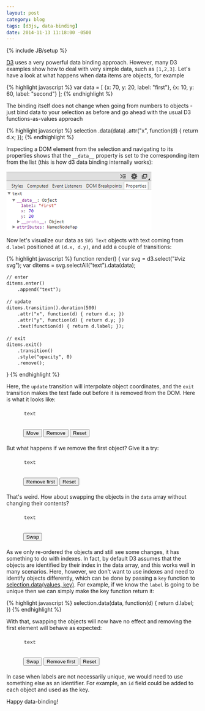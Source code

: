 ```yaml
---
layout: post
category: blog
tags: [d3js, data-binding]
date: 2014-11-13 11:18:00 -0500
---
```

{% include JB/setup %}

[D3](http://d3js.org/) uses a very powerful data binding approach. However, many D3 examples show how to deal with very simple data, such as `[1,2,3]`. Let's have a look at what happens when data items are objects, for example

{% highlight javascript %}
var data = [
  {x: 70, y: 20, label: "first"},
  {x: 10, y: 60, label: "second"}
];
{% endhighlight %}

<!-- more -->

The binding itself does not change when going from numbers to objects - just bind data to your selection as before and go ahead with the usual D3 functions-as-values approach

{% highlight javascript %}
selection
	.data(data)
	.attr("x", function(d) { return d.x; });
{% endhighlight %}

Inspecting a DOM element from the selection and navigating to its properties shows that the `__data__` property is set to the corresponding item from the list (this is how d3 data binding internally works):

<img src="/files/2014-11-13-objects-as-data-in-d3/data_devtools.png" class="imgmb" alt="Data in developer tools"/>

Now let's visualize our data as `SVG Text` objects with text coming from `d.label` positioned at `(d.x, d.y)`, and add a couple of transitions:

{% highlight javascript %}
function render() {
    var svg = d3.select("#viz svg");
    var ditems = svg.selectAll("text").data(data);

    // enter
    ditems.enter()
        .append("text");

    // update
    ditems.transition().duration(500)
        .attr("x", function(d) { return d.x; })
        .attr("y", function(d) { return d.y; })
        .text(function(d) { return d.label; });

    // exit
    ditems.exit()
        .transition()
        .style("opacity", 0)
        .remove();
}
{% endhighlight %}

Here, the `update` transition will interpolate object coordinates, and the `exit` transition makes the text fade out before it is removed from the DOM. Here is what it looks like:

<style type="text/css">
.d3ex {
    margin-left :30px;
    margin-bottom: 20px;
    margin-top: 20px;
}
.svgExample {
    background-color: #eee;
    width: 130px;
    height: 80px;
}
#viz {
	display: inline-block;
	vertical-align: top;
}
.rblock {
	display: inline-block;
	vertical-align: top;
	margin-left: 10px;
}
.dataPreview {
	height: 45px;
	padding: 2px;
	font-family: Menlo, Monaco, Consolas, 'Courier New', monospace;
	font-size: 13px;
}
</style>

<div id="ex1" class="d3ex">
    <div id="viz"></div>
    <div class="rblock">
    	<div class="dataPreview">text</div>
    	<div>
		    <button type="button" class="btn btn-sm btn-default" id="bmove">Move</button>
		    <button type="button" class="btn btn-sm btn-default" id="brm">Remove</button>
		    <button type="button" class="btn btn-sm btn-default" id="breset">Reset</button>
		</div>
	</div>
</div>

But what happens if we remove the first object? Give it a try:

<div id="ex2" class="d3ex">
    <div id="viz"></div>
    <div class="rblock">
    	<div class="dataPreview">text</div>
    	<div>
		    <button type="button" class="btn btn-sm btn-default" id="brm">Remove first</button>
		    <button type="button" class="btn btn-sm btn-default" id="breset">Reset</button>
		</div>
	</div>
</div>

That's weird. How about swapping the objects in the `data` array without changing their contents?

<div id="ex3" class="d3ex">
    <div id="viz"></div>
    <div class="rblock">
    	<div class="dataPreview">text</div>
    	<div>
		    <button type="button" class="btn btn-sm btn-default" id="bswap">Swap</button>
		</div>
	</div>
</div>

As we only re-ordered the objects and still see some changes, it has something to do with indexes. In fact, by default D3 assumes that the objects are identified by their index in the data array, and this works well in many scenarios. Here, however, we don't want to use indexes and need to identify objects differently, which can be done by passing a `key` function to [selection.data(values, key)](https://github.com/mbostock/d3/wiki/Selections#data). For example, if we know the `label` is going to be unique then we can simply make the key function return it:

{% highlight javascript %}
selection.data(data, function(d) { return d.label; })
{% endhighlight %}

With that, swapping the objects will now have no effect and removing the first element will behave as expected:

<div id="ex4" class="d3ex">
    <div id="viz"></div>
    <div class="rblock">
    	<div class="dataPreview">text</div>
    	<div>
		    <button type="button" class="btn btn-sm btn-default" id="bswap">Swap</button>
		    <button type="button" class="btn btn-sm btn-default" id="brm">Remove first</button>
		    <button type="button" class="btn btn-sm btn-default" id="breset">Reset</button>
		</div>
	</div>
</div>

In case when labels are not necessarily unique, we would need to use something else as an identifier. For example, an `id` field could be added to each object and used as the key.

Happy data-binding!

<script src="http://ajax.googleapis.com/ajax/libs/jquery/1.10.2/jquery.min.js"></script>
<script src="http://cdnjs.cloudflare.com/ajax/libs/d3/3.4.13/d3.min.js"></script>

<script type="text/javascript">
function d3ex(id, dataId) {
	dataId = dataId || function(d, i) { return i; }

	var data0 = [{x: 70, y:20, label: "first"}, {x: 10, y:60, label: "second"}];
	var data;

	function init() {
	    data = JSON.parse(JSON.stringify(data0));

	    var svg = d3.select("#" + id + " #viz")
	        .html("<svg class='svgExample'></svg>");
	}

    function render() {
        var svg = d3.select("#" + id + " #viz svg");
        var ditems = svg.selectAll("text").data(data, dataId);

        // enter
        ditems.enter()
            .append("text");

        // update
        ditems.transition().duration(500)
            .attr("x", function(d) { return d.x; })
            .attr("y", function(d) { return d.y; })
            .text(function(d) { return d.label; });

        // exit
        ditems.exit()
            .transition()
            .style("opacity", 0)
            .remove();

        updPreview();
    }

    function reset() {
	    init();
	    render();
	}

	function removeFirst() {
		if (data.length != 2)
			return;
		if (data[0].label == "first")
			data.shift();
		else
			data.pop();
		render();
	}

	function removeLast() {
		data.pop();
		render();
	}

	function exMove() {
		for (var i=0; i<data.length; i++) {
			data[i].x = 10 + Math.floor(Math.random() * 60);
			data[i].y = Math.floor(15 + i* 30 + Math.random() * 15);
		}
		render();
	}

	function exSwap() {
		data.reverse();
		render();
	}

	function updPreview() {
		$("#" + id + " .dataPreview").html(JSON.stringify(data).replace("},", "},<br>&nbsp;"));
	}

	reset();

	return {
		reset: reset,
		render: render,
		removeFirst: removeFirst,
		exMove: exMove,
		removeLast: removeLast,
		exSwap: exSwap
	};
}
</script>

<script type="text/javascript">
$(document).ready(function() {
    var ex1 = d3ex("ex1");
    $("#ex1 #bmove").click(ex1.exMove);
    $("#ex1 #brm").click(ex1.removeLast);
    $("#ex1 #breset").click(ex1.reset);

    var ex2 = d3ex("ex2");
    $("#ex2 #brm").click(ex2.removeFirst);
    $("#ex2 #breset").click(ex2.reset);

    var ex3 = d3ex("ex3");
    $("#ex3 #bswap").click(ex3.exSwap);

    var ex4 = d3ex("ex4", function(d, i) { return d.label; });
    $("#ex4 #bswap").click(ex4.exSwap);
    $("#ex4 #brm").click(ex4.removeFirst);
    $("#ex4 #breset").click(ex4.reset);
});
</script>